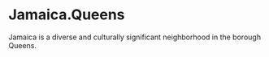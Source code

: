 # Jamaica.Queens
Jamaica is a diverse and culturally significant neighborhood in the borough Queens. 
